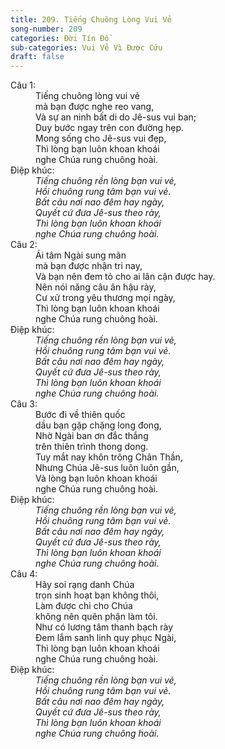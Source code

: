 ```yaml
---
title: 209. Tiếng Chuông Lòng Vui Vẻ
song-number: 209
categories: Đời Tín Đồ
sub-categories: Vui Vẻ Vì Được Cứu
draft: false
---
```

<dl><dt>Câu 1:</dt><dd data-verse="1">Tiếng chuông lòng vui vẻ <br/>mà bạn được nghe reo vang, <br/>Và sự an ninh bất di do Jê-sus vui ban; <br/>Duy bước ngay trên con đường hẹp. <br/>Mong sống cho Jê-sus vui đẹp, <br/>Thì lòng bạn luôn khoan khoái <br/>nghe Chúa rung chuông hoài. </dd><dt>Điệp khúc:</dt><dd data-chorus="1"><em>Tiếng chuông rền lòng bạn vui vẻ, <br/>Hồi chuông rung tâm bạn vui vẻ. <br/>Bất câu nơi nao đêm hay ngày, <br/>Quyết cứ đưa Jê-sus theo rày, <br/>Thì lòng bạn luôn khoan khoái <br/>nghe Chúa rung chuông hoài. </em></dd><dt>Câu 2:</dt><dd data-verse="2">Ái tâm Ngài sung mãn <br/>mà bạn được nhận tri nay, <br/>Và bạn nên đem tỏ cho ai lân cận được hay. <br/>Nên nói năng câu ân hậu rày, <br/>Cư xử trong yêu thương mọi ngày, <br/>Thì lòng bạn luôn khoan khoái <br/>nghe Chúa rung chuông hoài. </dd><dt>Điệp khúc:</dt><dd data-chorus="1"><em>Tiếng chuông rền lòng bạn vui vẻ, <br/>Hồi chuông rung tâm bạn vui vẻ. <br/>Bất câu nơi nao đêm hay ngày, <br/>Quyết cứ đưa Jê-sus theo rày, <br/>Thì lòng bạn luôn khoan khoái <br/>nghe Chúa rung chuông hoài. </em></dd><dt>Câu 3:</dt><dd data-verse="3">Bước đi về thiên quốc <br/>dầu bạn gặp chặng long đong, <br/>Nhờ Ngài ban ơn đắc thắng <br/>trên thiên trình thong dong. <br/>Tuy mắt nay khôn trông Chân Thần, <br/>Nhưng Chúa Jê-sus luôn luôn gần, <br/>Và lòng bạn luôn khoan khoái <br/>nghe Chúa rung chuông hoài. </dd><dt>Điệp khúc:</dt><dd data-chorus="1"><em>Tiếng chuông rền lòng bạn vui vẻ, <br/>Hồi chuông rung tâm bạn vui vẻ. <br/>Bất câu nơi nao đêm hay ngày, <br/>Quyết cứ đưa Jê-sus theo rày, <br/>Thì lòng bạn luôn khoan khoái <br/>nghe Chúa rung chuông hoài. </em></dd><dt>Câu 4:</dt><dd data-verse="4">Hãy soi rạng danh Chúa <br/>trọn sinh hoạt bạn không thôi, <br/>Làm được chi cho Chúa <br/>không nên quên phận làm tôi. <br/>Như có lương tâm thanh bạch rày <br/>Đem lắm sanh linh quy phục Ngài, <br/>Thì lòng bạn luôn khoan khoái <br/>nghe Chúa rung chuông hoài. </dd><dt>Điệp khúc:</dt><dd data-chorus="1"><em>Tiếng chuông rền lòng bạn vui vẻ, <br/>Hồi chuông rung tâm bạn vui vẻ. <br/>Bất câu nơi nao đêm hay ngày, <br/>Quyết cứ đưa Jê-sus theo rày, <br/>Thì lòng bạn luôn khoan khoái <br/>nghe Chúa rung chuông hoài. </em></dd></dl>